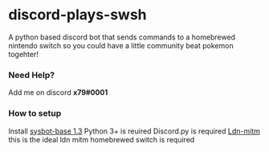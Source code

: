 # discord-plays-swsh
A python based discord bot that sends commands to a homebrewed nintendo switch so you could have a little community beat pokemon togehter!

### Need Help?
Add me on discord **x79#0001**

### How to setup
Install [sysbot-base 1.3](https://github.com/olliz0r/sys-botbase/releases/tag/v1.3)
Python 3+ is reuired
Discord.py is required
[Ldn-mitm](https://cdn.discordapp.com/attachments/679118895378071568/752723115594743858/ldn_mitm_ams_0_14_2_plus_crashfix.zip) this is the ideal ldn mitm
homebrewed switch is required
